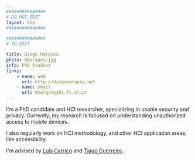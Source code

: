 ```yaml
---
###############
# DO NOT EDIT
layout: bio
###############

###############
# TO EDIT

title: Diogo Marques
photo: dmarques.jpg
info: PhD Student
links:
    - name: web
      url: http://diogomarques.net
    - name: email
      url: dmarques@di.fc.ul.pt
---
```


I'm a PhD candidate and HCI researcher, specializing in usable security and privacy. Currently, my research is focused on understanding unauthorized access to mobile devices.

I also regularly work on HCI methodology, and other HCI application areas, like accessibility.

I'm advised by [Luis Carriço](https://ciencias.ulisboa.pt/en/perfil/lmcarrico) and [Tiago Guerreiro](https://tjvguerreiro.github.io/).